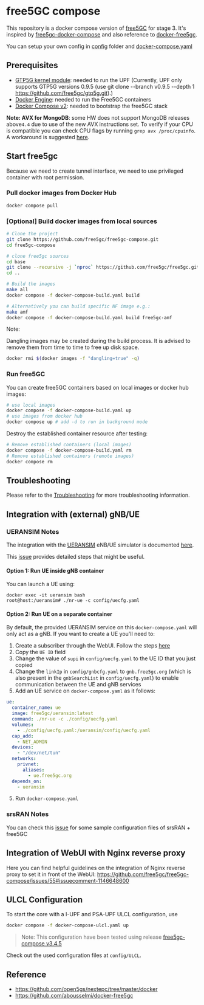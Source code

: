 # free5GC compose

This repository is a docker compose version of [free5GC](https://github.com/free5gc/free5gc) for stage 3. It's inspired by [free5gc-docker-compose](https://github.com/calee0219/free5gc-docker-compose) and also reference to [docker-free5gc](https://github.com/abousselmi/docker-free5gc).

You can setup your own config in [config](./config) folder and [docker-compose.yaml](docker-compose.yaml)

## Prerequisites

- [GTP5G kernel module](https://github.com/free5gc/gtp5g): needed to run the UPF (Currently, UPF only supports GTP5G versions 0.9.5 (use git clone --branch v0.9.5 --depth 1 https://github.com/free5gc/gtp5g.git).)
- [Docker Engine](https://docs.docker.com/engine/install): needed to run the Free5GC containers
- [Docker Compose v2](https://docs.docker.com/compose/install): needed to bootstrap the free5GC stack

**Note: AVX for MongoDB**: some HW does not support MongoDB releases above`4.4` due to use of the new AVX instructions set. To verify if your CPU is compatible you can check CPU flags by running `grep avx /proc/cpuinfo`. A workaround is suggested [here](https://github.com/free5gc/free5gc-compose/issues/30#issuecomment-897627049).

## Start free5gc

Because we need to create tunnel interface, we need to use privileged container with root permission.

### Pull docker images from Docker Hub

```bash
docker compose pull
```

### [Optional] Build docker images from local sources

```bash
# Clone the project
git clone https://github.com/free5gc/free5gc-compose.git
cd free5gc-compose

# clone free5gc sources
cd base
git clone --recursive -j `nproc` https://github.com/free5gc/free5gc.git
cd ..

# Build the images
make all
docker compose -f docker-compose-build.yaml build

# Alternatively you can build specific NF image e.g.:
make amf
docker compose -f docker-compose-build.yaml build free5gc-amf
```

Note:

Dangling images may be created during the build process. It is advised to remove them from time to time to free up disk space.

```bash
docker rmi $(docker images -f "dangling=true" -q)
```

### Run free5GC

You can create free5GC containers based on local images or docker hub images:

```bash
# use local images
docker compose -f docker-compose-build.yaml up
# use images from docker hub
docker compose up # add -d to run in background mode
```

Destroy the established container resource after testing:

```bash
# Remove established containers (local images)
docker compose -f docker-compose-build.yaml rm
# Remove established containers (remote images)
docker compose rm
```

## Troubleshooting

Please refer to the [Troubleshooting](./TROUBLESHOOTING.md) for more troubleshooting information.

## Integration with (external) gNB/UE

### UERANSIM Notes

The integration with the [UERANSIM](https://github.com/aligungr/UERANSIM) eNB/UE simulator is documented [here](https://free5gc.org/guide/5-install-ueransim/).

This [issue](https://github.com/free5gc/free5gc-compose/issues/28) provides detailed steps that might be useful.

#### Option 1: Run UE inside gNB container

You can launch a UE using:

```console
docker exec -it ueransim bash
root@host:/ueransim# ./nr-ue -c config/uecfg.yaml
```

#### Option 2: Run UE on a separate container

By default, the provided UERANSIM service on this `docker-compose.yaml` will only act as a gNB. If you want to create a UE you'll need to:

1. Create a subscriber through the WebUI. Follow the steps [here](https://free5gc.org/guide/Webconsole/Create-Subscriber-via-webconsole/#4-open-webconsole)
1. Copy the `UE ID` field
1. Change the value of `supi` in `config/uecfg.yaml` to the UE ID that you just copied
1. Change the `linkIp` in `config/gnbcfg.yaml` to `gnb.free5gc.org` (which is also present in the `gnbSearchList` in `config/uecfg.yaml`) to enable communication between the UE and gNB services
1. Add an UE service on `docker-compose.yaml` as it follows:

```yaml
ue:
  container_name: ue
  image: free5gc/ueransim:latest
  command: ./nr-ue -c ./config/uecfg.yaml
  volumes:
    - ./config/uecfg.yaml:/ueransim/config/uecfg.yaml
  cap_add:
    - NET_ADMIN
  devices:
    - "/dev/net/tun"
  networks:
    privnet:
      aliases:
        - ue.free5gc.org
  depends_on:
    - ueransim
```

5. Run `docker-compose.yaml`

### srsRAN Notes

You can check this [issue](https://github.com/free5gc/free5gc-compose/issues/94) for some sample configuration files of srsRAN + free5GC

## Integration of WebUI with Nginx reverse proxy

Here you can find helpful guidelines on the integration of Nginx reverse proxy to set it in front of the WebUI: https://github.com/free5gc/free5gc-compose/issues/55#issuecomment-1146648600

## ULCL Configuration

To start the core with a I-UPF and PSA-UPF ULCL configuration, use

```bash
docker compose -f docker-compose-ulcl.yaml up
```

> Note: This configuration have been tested using release [free5gc-compose v3.4.5](https://github.com/free5gc/free5gc-compose/tree/v3.4.5)

Check out the used configuration files at `config/ULCL`.

## Reference

- https://github.com/open5gs/nextepc/tree/master/docker
- https://github.com/abousselmi/docker-free5gc
